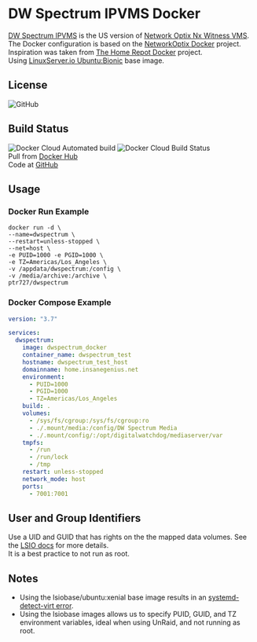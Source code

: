 # DW Spectrum IPVMS Docker

[DW Spectrum IPVMS](https://digital-watchdog.com/productdetail/DW-Spectrum-IPVMS/) is the US version of [Network Optix Nx Witness VMS](https://www.networkoptix.com/nx-witness/).  
The Docker configuration is based on the [NetworkOptix Docker](https://bitbucket.org/networkoptix/nx_open_integrations/src/default/docker/) project.  
Inspiration was taken from [The Home Repot Docker](hhttps://github.com/thehomerepot/dwspectrum) project.  
Using [LinuxServer.io Ubuntu:Bionic](https://hub.docker.com/r/lsiobase/ubuntu) base image.  

## License

![GitHub](https://img.shields.io/github/license/ptr727/DWSpectrum)  

## Build Status

![Docker Cloud Automated build](https://img.shields.io/docker/cloud/automated/ptr727/DWSpectrum)
![Docker Cloud Build Status](https://img.shields.io/docker/cloud/build/ptr727/DWSpectrum)  
Pull from [Docker Hub](https://hub.docker.com/r/ptr727/DWSpectrum)  
Code at [GitHub](https://github.com/ptr727/DWSpectrum)

## Usage

### Docker Run Example

```docker
docker run -d \
--name=dwspectrum \
--restart=unless-stopped \
--net=host \
-e PUID=1000 -e PGID=1000 \
-e TZ=Americas/Los_Angeles \
-v /appdata/dwspectrum:/config \
-v /media/archive:/archive \
ptr727/dwspectrum
```

### Docker Compose Example

```yaml
version: "3.7"

services:
  dwspectrum:
    image: dwspectrum_docker
    container_name: dwspectrum_test
    hostname: dwspectrum_test_host
    domainname: home.insanegenius.net
    environment:
      - PUID=1000
      - PGID=1000
      - TZ=Americas/Los_Angeles
    build: .
    volumes:
      - /sys/fs/cgroup:/sys/fs/cgroup:ro
      - ./.mount/media:/config/DW Spectrum Media
      - ./.mount/config/:/opt/digitalwatchdog/mediaserver/var
    tmpfs:
      - /run
      - /run/lock
      - /tmp
    restart: unless-stopped
    network_mode: host
    ports:
      - 7001:7001
```

## User and Group Identifiers

Use a UID and GUID that has rights on the the mapped data volumes. See the [LSIO docs](https://docs.linuxserver.io/general/understanding-puid-and-pgid) for more details.  
It is a best practice to not run as root.

## Notes

- Using the lsiobase/ubuntu:xenial base image results in an [systemd-detect-virt error](https://github.com/systemd/systemd/issues/8111).
- Using the lsiobase images allows us to specify PUID, GUID, and TZ environment variables, ideal when using UnRaid, and not running as root.
